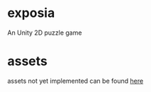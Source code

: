 # exposia
An Unity 2D puzzle game

# assets
assets not yet implemented can be found [here](https://drive.google.com/drive/folders/1vlvSglVpUMSPxEoAe7XrtGqia-O55j6I?usp=sharing)

